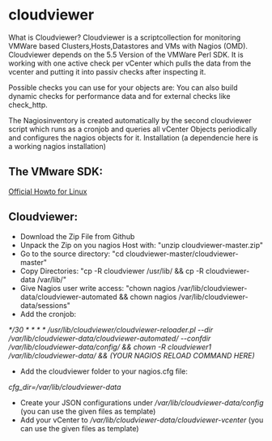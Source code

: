 # cloudviewer

What is Cloudviewer?
Cloudviewer is a scriptcollection for monitoring VMWare based Clusters,Hosts,Datastores and VMs with Nagios (OMD). Cloudviewer depends on the 5.5 Version of the VMWare Perl SDK. It is working with one active check per vCenter which pulls the data from the vcenter and putting it into passiv checks after inspecting it.

Possible checks you can use for your objects are: You can also build dynamic checks for performance data and for external checks like check_http.

The Nagiosinventory is created automatically by the second cloudviewer script which runs as a cronjob and queries all vCenter Objects periodically and configures the nagios objects for it.
Installation (a dependencie here is a working nagios installation)

## The VMware SDK:

[Official Howto for Linux](https://developercenter.vmware.com/doc/preview?id=157#https%3A%2F%2Fvdc-repo.vmware.com%2Fvmwb-repository%2Fdcr-public%2F55a8bd37-3cb5-47bf-b523-cdc55a9d29c6%2F0a25a243-2c31-4093-b351-ae2065dc490f%2Fdoc%2Fcli_install.3.5.html%231106926)

## Cloudviewer:

- Download the Zip File from Github
- Unpack the Zip on you nagios Host with: "unzip cloudviewer-master.zip"
- Go to the source directory: "cd cloudviewer-master/cloudviewer-master"
- Copy Directories: "cp -R cloudviewer /usr/lib/ && cp -R cloudviewer-data /var/lib/"
- Give Nagios user write access: "chown nagios /var/lib/cloudviewer-data/cloudviewer-automated  && chown nagios /var/lib/cloudviewer-data/sessions"
- Add the cronjob: 

_*/30 * * * *   /usr/lib/cloudviewer/cloudviewer-reloader.pl --dir /var/lib/cloudviewer-data/cloudviewer-automated/ --confdir /var/lib/cloudviewer-data/config/ && chown -R cloudviewer1 /var/lib/cloudviewer-data/ && (YOUR NAGIOS RELOAD COMMAND HERE)_

- Add the cloudviewer folder to your nagios.cfg file:

_cfg_dir=/var/lib/cloudviewer-data_

- Create your JSON configurations under _/var/lib/cloudviewer-data/config_
(you can use the given files as template)
- Add your vCenter to _/var/lib/cloudviewer-data/cloudviewer-vcenter_
(you can use the given files as template)
